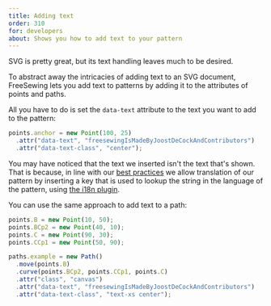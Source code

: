 ```yaml
---
title: Adding text
order: 310
for: developers
about: Shows you how to add text to your pattern
---
```


SVG is pretty great, but its text handling leaves much to be desired.

To abstract away the intricacies of adding text to an SVG document, 
FreeSewing lets you add text to patterns by adding it to the attributes 
of points and paths.

All you have to do is set the `data-text` attribute to the text you want to add to the pattern:

```js
points.anchor = new Point(100, 25)
  .attr("data-text", "freesewingIsMadeByJoostDeCockAndContributors")
  .attr("data-text-class", "center");
```

<Example 
  part="point_attr" 
  caption="Text inserted in a FreeSewing pattern"
/>

<Note>

You may have noticed that the text we inserted isn't the text that's shown.
That is because, in line with our [best practices](/do) we allow translation of
our pattern by inserting a key that is used to lookup the string in the language
of the pattern, using [the i18n plugin](/plugins/i18n).

</Note>

You can use the same approach to add text to a path:

```js
points.B = new Point(10, 50);
points.BCp2 = new Point(40, 10);
points.C = new Point(90, 30);
points.CCp1 = new Point(50, 90);

paths.example = new Path()
  .move(points.B)
  .curve(points.BCp2, points.CCp1, points.C)
  .attr("class", "canvas")
  .attr("data-text", "freesewingIsMadeByJoostDeCockAndContributors")
  .attr("data-text-class", "text-xs center");
```

<Example 
  part="path_attr" 
  caption="Text on a path"
/>
